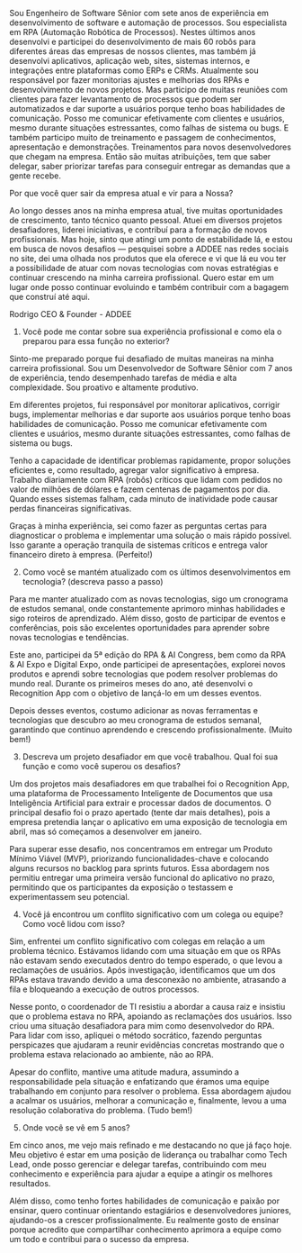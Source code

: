 Sou Engenheiro de Software Sênior com sete anos de experiência em desenvolvimento de software e automação de processos. Sou especialista em RPA (Automação Robótica de Processos). Nestes últimos anos desenvolvi e participei do desenvolvimento de mais 60 robôs para diferentes áreas das empresas de nossos clientes, mas também já desenvolvi aplicativos, aplicação web, sites, sistemas internos, e integrações entre plataformas como ERPs e CRMs. Atualmente sou responsável por fazer monitorias ajustes e melhorias dos RPAs e desenvolvimento de novos projetos. 
Mas participo de muitas reuniões com clientes para fazer levantamento de processos que podem ser automatizados e dar suporte a usuários porque tenho boas habilidades de comunicação. Posso me comunicar efetivamente com clientes e usuários, mesmo durante situações estressantes, como falhas de sistema ou bugs. E também participo muito de treinamento e passagem de conhecimentos, apresentação e demonstrações. Treinamentos para novos desenvolvedores que chegam na empresa. Então são muitas atribuições, tem que saber delegar, saber priorizar tarefas para conseguir entregar as demandas que a gente recebe.


Por que você quer sair da empresa atual e vir para a Nossa?

Ao longo desses anos na minha empresa atual, tive muitas oportunidades de crescimento, tanto técnico quanto pessoal. Atuei em diversos projetos desafiadores, liderei iniciativas, e contribuí para a formação de novos profissionais. Mas hoje, sinto que atingi um ponto de estabilidade lá, e estou em busca de novos desafios — pesquisei sobre a ADDEE nas redes sociais no site, dei uma olhada nos produtos que ela oferece e vi que lá eu vou ter a possibilidade de atuar com novas tecnologias com novas estratégias e continuar crescendo na minha carreira profissional. Quero estar em um lugar onde posso continuar evoluindo e também contribuir com a bagagem que construí até aqui.


Rodrigo
CEO & Founder -  ADDEE


1. Você pode me contar sobre sua experiência profissional e como ela o preparou para essa função no exterior?

Sinto-me preparado porque fui desafiado de muitas maneiras na minha carreira profissional. Sou um Desenvolvedor de Software Sênior com 7 anos de experiência, tendo desempenhado tarefas de média e alta complexidade. Sou proativo e altamente produtivo.

Em diferentes projetos, fui responsável por monitorar aplicativos, corrigir bugs, implementar melhorias e dar suporte aos usuários porque tenho boas habilidades de comunicação. Posso me comunicar efetivamente com clientes e usuários, mesmo durante situações estressantes, como falhas de sistema ou bugs.

Tenho a capacidade de identificar problemas rapidamente, propor soluções eficientes e, como resultado, agregar valor significativo à empresa. Trabalho diariamente com RPA (robôs) críticos que lidam com pedidos no valor de milhões de dólares e fazem centenas de pagamentos por dia. Quando esses sistemas falham, cada minuto de inatividade pode causar perdas financeiras significativas.

Graças à minha experiência, sei como fazer as perguntas certas para diagnosticar o problema e implementar uma solução o mais rápido possível. Isso garante a operação tranquila de sistemas críticos e entrega valor financeiro direto à empresa.
(Perfeito!)

2. Como você se mantém atualizado com os últimos desenvolvimentos em tecnologia? (descreva passo a passo)

Para me manter atualizado com as novas tecnologias, sigo um cronograma de estudos semanal, onde constantemente aprimoro minhas habilidades e sigo roteiros de aprendizado. Além disso, gosto de participar de eventos e conferências, pois são excelentes oportunidades para aprender sobre novas tecnologias e tendências.

Este ano, participei da 5ª edição do RPA & AI Congress, bem como da RPA & AI Expo e Digital Expo, onde participei de apresentações, explorei novos produtos e aprendi sobre tecnologias que podem resolver problemas do mundo real. Durante os primeiros meses do ano, até desenvolvi o Recognition App com o objetivo de lançá-lo em um desses eventos.

Depois desses eventos, costumo adicionar as novas ferramentas e tecnologias que descubro ao meu cronograma de estudos semanal, garantindo que continuo aprendendo e crescendo profissionalmente.
(Muito bem!)

3. Descreva um projeto desafiador em que você trabalhou. Qual foi sua função e como você superou os desafios?

Um dos projetos mais desafiadores em que trabalhei foi o Recognition App, uma plataforma de Processamento Inteligente de Documentos que usa Inteligência Artificial para extrair e processar dados de documentos. O principal desafio foi o prazo apertado (tente dar mais detalhes), pois a empresa pretendia lançar o aplicativo em uma exposição de tecnologia em abril, mas só começamos a desenvolver em janeiro.

Para superar esse desafio, nos concentramos em entregar um Produto Mínimo Viável (MVP), priorizando funcionalidades-chave e colocando alguns recursos no backlog para sprints futuros. Essa abordagem nos permitiu entregar uma primeira versão funcional do aplicativo no prazo, permitindo que os participantes da exposição o testassem e experimentassem seu potencial.

4. Você já encontrou um conflito significativo com um colega ou equipe? Como você lidou com isso?

Sim, enfrentei um conflito significativo com colegas em relação a um problema técnico. Estávamos lidando com uma situação em que os RPAs não estavam sendo executados dentro do tempo esperado, o que levou a reclamações de usuários. Após investigação, identificamos que um dos RPAs estava travando devido a uma desconexão no ambiente, atrasando a fila e bloqueando a execução de outros processos.

Nesse ponto, o coordenador de TI resistiu a abordar a causa raiz e insistiu que o problema estava no RPA, apoiando as reclamações dos usuários. Isso criou uma situação desafiadora para mim como desenvolvedor do RPA. Para lidar com isso, apliquei o método socrático, fazendo perguntas perspicazes que ajudaram a reunir evidências concretas mostrando que o problema estava relacionado ao ambiente, não ao RPA.

Apesar do conflito, mantive uma atitude madura, assumindo a responsabilidade pela situação e enfatizando que éramos uma equipe trabalhando em conjunto para resolver o problema. Essa abordagem ajudou a acalmar os usuários, melhorar a comunicação e, finalmente, levou a uma resolução colaborativa do problema.
(Tudo bem!)

5. Onde você se vê em 5 anos?

Em cinco anos, me vejo mais refinado e me destacando no que já faço hoje. Meu objetivo é estar em uma posição de liderança ou trabalhar como Tech Lead, onde posso gerenciar e delegar tarefas, contribuindo com meu conhecimento e experiência para ajudar a equipe a atingir os melhores resultados.

Além disso, como tenho fortes habilidades de comunicação e paixão por ensinar, quero continuar orientando estagiários e desenvolvedores juniores, ajudando-os a crescer profissionalmente. Eu realmente gosto de ensinar porque acredito que compartilhar conhecimento aprimora a equipe como um todo e contribui para o sucesso da empresa.
